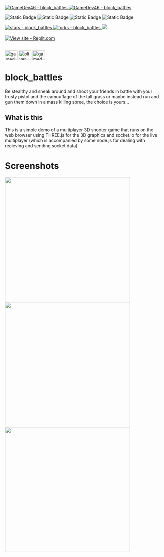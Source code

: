 <a href="https://github.com/GameDev46" title="Go to GitHub repo">
    <img src="https://img.shields.io/static/v1?label=GameDev46&message=|&color=Green&logo=github&style=for-the-badge&labelColor=1f1f22" alt="GameDev46 - block_battles">
    <img src="https://img.shields.io/badge/Version-1.5.0-green?style=for-the-badge&labelColor=1f1f22&color=Green" alt="GameDev46 - block_battles">
</a>

![Static Badge](https://img.shields.io/badge/--1f1f22?style=for-the-badge&logo=HTML5)
![Static Badge](https://img.shields.io/badge/--1f1f22?style=for-the-badge&logo=CSS3&logoColor=6060ef)
![Static Badge](https://img.shields.io/badge/--1f1f22?style=for-the-badge&logo=JavaScript)
![Static Badge](https://img.shields.io/badge/--1f1f22?style=for-the-badge&logo=node.js)
    
<a href="https://github.com/GameDev46/block_battles/stargazers">
    <img src="https://img.shields.io/github/stars/GameDev46/block_battles?style=for-the-badge&labelColor=1f1f22" alt="stars - block_battles">
</a>
<a href="https://github.com/GameDev46/block_battles/forks">
    <img src="https://img.shields.io/github/forks/GameDev46/block_battles?style=for-the-badge&labelColor=1f1f22" alt="forks - block_battles">
</a>
<a href="https://github.com/GameDev46/block_battles/issues">
    <img src="https://img.shields.io/github/issues/GameDev46/block_battles?style=for-the-badge&labelColor=1f1f22&color=blue"/>
 </a>

<br>
<br>

<div align="left">
<a href="https://blockbattles.gamedev46.repl.co/">
    <img src="https://img.shields.io/badge/View_site-replit-2ea44f?style=for-the-badge&labelColor=1f1f22" alt="View site - Replit.com">
</a>
</div>

<br>

<p align="left">
<a href="https://twitter.com/gamedev46" target="blank"><img align="center" src="https://raw.githubusercontent.com/rahuldkjain/github-profile-readme-generator/master/src/images/icons/Social/twitter.svg" alt="gamedev46" height="30" width="40" /></a>
<a href="https://instagram.com/oliver_pearce47" target="blank"><img align="center" src="https://raw.githubusercontent.com/rahuldkjain/github-profile-readme-generator/master/src/images/icons/Social/instagram.svg" alt="oliver_pearce47" height="30" width="40" /></a>
<a href="https://www.youtube.com/c/gamedev46" target="blank"><img align="center" src="https://raw.githubusercontent.com/rahuldkjain/github-profile-readme-generator/master/src/images/icons/Social/youtube.svg" alt="gamedev46" height="30" width="40" /></a>
</p>

# block_battles
Be stealthy and sneak around and shoot your friends in battle with your trusty pistol and the camouflage of the tall grass or maybe instead run and gun them down in a mass killing spree, the choice is yours...

## What is this

This is a simple demo of a multiplayer 3D shooter game that runs on the web browser using THREE.js for the 3D graphics and socket.io for the live multiplayer (which is accompanied by some node.js for dealing with recieving and sending socket data)

# Screenshots

<p>
    <img src="https://github.com/GameDev46/block_battles/assets/76485006/94fe9185-3672-4c2d-8087-9e2a053134b0" width="400">
    <img src="https://github.com/GameDev46/block_battles/assets/76485006/d691d397-1589-4d06-bb32-56b583b6046a" width="400">
    <img src="https://github.com/GameDev46/block_battles/assets/76485006/fbd7e438-4efc-4e78-8c7d-4b959401adac" width="400">
</p>
